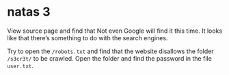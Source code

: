 # natas 3
View source page and find that Not even Google will find it this time. It looks like that there’s something to do with the search engines.
<br>

Try to open the `/robots.txt` and find that the website disallows the folder `/s3cr3t/` to be crawled. Open the folder and find the password in the file `user.txt`.
